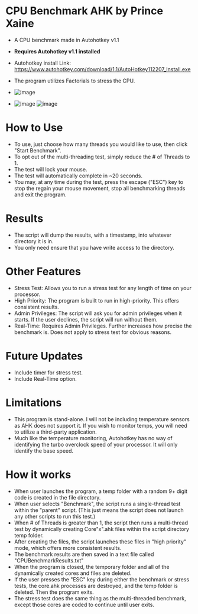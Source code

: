 # CPU Benchmark AHK by Prince Xaine
- A CPU benchmark made in Autohotkey v1.1
- **Requires Autohotkey v1.1 installed**
- Autohotkey install Link: https://www.autohotkey.com/download/1.1/AutoHotkey112207_Install.exe
- The program utilizes Factorials to stress the CPU.

- ![image](https://github.com/user-attachments/assets/65fd6d05-7319-4d11-8c9d-0fdeaffd8339)
- ![image](https://github.com/user-attachments/assets/b0947122-065f-49cf-a085-88ee3bffd7fd)
![image](https://github.com/user-attachments/assets/aad0c5ca-b730-4a39-b653-022ddd9e06a3)


# How to Use
- To use, just choose how many threads you would like to use, then click "Start Benchmark".
- To opt out of the multi-threading test, simply reduce the # of Threads to 1.
- The test will lock your mouse.
- The test will automatically complete in ~20 seconds.
- You may, at any time during the test, press the escape ("ESC") key to stop the regain your mouse movement, stop all benchmarking threads and exit the program.

# Results
- The script will dump the results, with a timestamp, into whatever directory it is in.
- You only need ensure that you have write access to the directory.

# Other Features
- Stress Test: Allows you to run a stress test for any length of time on your processor.
- High Priority: The program is built to run in high-priority. This offers consistent results.
- Admin Privileges: The script will ask you for admin privileges when it starts. If the user declines, the script will run without them.
- Real-Time: Requires Admin Privileges. Further increases how precise the benchmark is. Does not apply to stress test for obvious reasons.

# Future Updates
- Include timer for stress test.
- Include Real-Time option.

# Limitations
- This program is stand-alone. I will not be including temperature sensors as AHK does not support it.
  If you wish to monitor temps, you will need to utilize a third-party application.
- Much like the temperature monitoring, Autohotkey has no way of identifying the turbo overclock speed of your processor. It will only identify the base speed.

# How it works
- When user launches the program, a temp folder with a random 9+ digit code is created in the file directory.
- When user selects "Benchmark", the script runs a single-thread test within the "parent" script.
    (This just means the script does not launch any other scripts to run this test.)
- When # of Threads is greater than 1, the script then runs a multi-thread test by dynamically creating Core"x".ahk files within the script directory temp folder.
- After creating the files, the script launches these files in "high priority" mode, which offers more consistent results.
- The benchmark results are then saved in a text file called "CPUBenchmarkResults.txt"
- When the program is closed, the temporary folder and all of the dynamically created cores and files are deleted.
- If the user presses the "ESC" key during either the benchmark or stress tests, the core.ahk processes are destroyed, and the temp folder is deleted. Then the program exits.
- The stress test does the same thing as the multi-threaded benchmark, except those cores are coded to continue until user exits.
